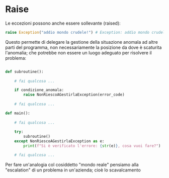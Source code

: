 # Raise

Le eccezioni possono anche essere sollevante (raised):

```python
raise Exception("addio mondo crudele!") # Exception: addio mondo crudele!
```

Questo permette di delegare la gestione della situazione anomala ad altre parti del programma, non necessariamente la posizione da dove è scaturita l'anomalia; che potrebbe non essere un luogo adeguato per risolvere il problema:

```python

def subroutine():
    
    # fai qualcosa ...

    if condizione_anomala:
        raise NonRiescoAGestirlaException(error_code)
    
    # fai qualcosa ...

def main():
    
    # fai qualcosa ...
    
    try:
        subroutine()
    except NonRiescoAGestirlaException as e:
        print(f"Si è verificato l'errore: {str(e)}, cosa vuoi fare?")

    # fai qualcosa ...

```

Per fare un'analogia col cosiddetto "mondo reale" pensiamo alla "escalation" di un problema in un'azienda; cioè lo scavalcamento 

